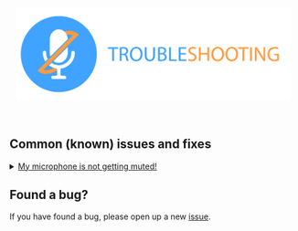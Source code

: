 <p align="center">
<img src="https://github.com/TorniX0/Mutifier/raw/main/troubleshooting.png" width="480" height="163.84">
</p>
</br>

## Common (known) issues and fixes

<details><summary><ins>My microphone is not getting muted!</summary><b>
</br>
The program currently only mutes the default microphone set in the sound control panel.</br>
Double-check and make sure your microphone is set as default!</br></br>
However, if your microphone is already set as default, try running the software as admin and making sure that Windows gave Mutifier access to your microphone.
</br>
</br>
<img src="https://github.com/TorniX0/Mutifier/raw/main/winMic.PNG" width="630.4" height="505.6">
</br>
</br>
If the issue still persists, this might fall into the bug category, so please open a new issue.
</b></details>

## Found a bug?
If you have found a bug, please open up a new [issue](https://github.com/TorniX0/Mutifier/issues/new?assignees=&labels=bug&template=bug_report.md&title=%5BBug%5D).
